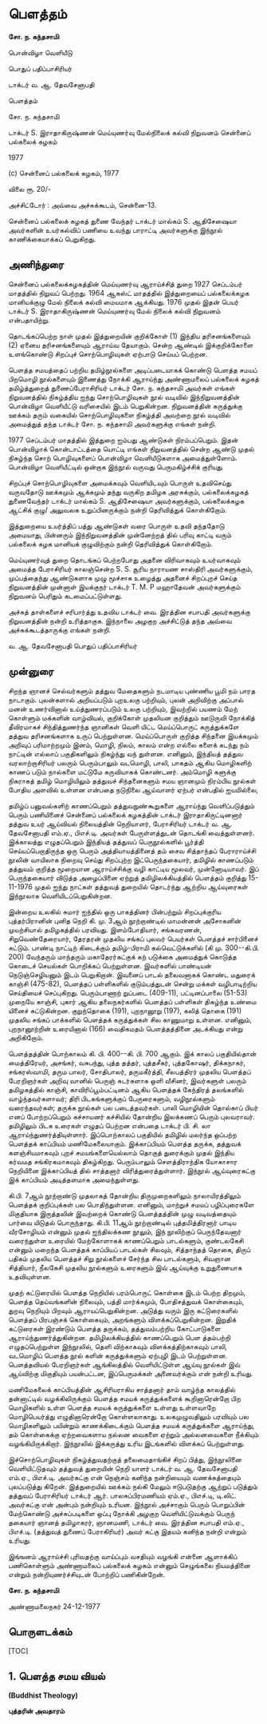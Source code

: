 # பெளத்தம்‌

**சோ. ந. கந்தசாமி**

<span style="page-break-after: always" />

பொன்விழா வெளியீடு

பொதுப்‌ பதிப்பாசிரியர்‌

டாக்டர்‌ வ. ஆ. தேவசேனாபதி


பெளத்தம்‌

சோ. ந. கந்தசாமி

<span style="page-break-after: always" />

டாக்டர்‌ S. இராதாகிருஷ்ணன்‌
மெய்யுணர்வு மேல்நிலைக்‌ கல்வி நிறுவனம்‌
சென்னைப்‌ பல்கலைக்‌ கழகம்‌

1977

<span style="page-break-after: always" />

(c) சென்னைப்‌ பல்கலைக்‌ கழகம்‌, 1977

விலை ரூ. 20/-

அச்சிட்டோர்‌ :
அவ்வை அச்சுக்கூடம்‌,
சென்னை-13.

<span style="page-break-after: always" />

சென்னைப்‌ பல்கலைக்‌ கழகத்‌
துணை வேந்தர்‌
டாக்டர்‌ மால்கம்‌ S. ஆதிசேஷையா
அவர்களின்‌
உயர்கல்விப்‌ பணியை உவந்து பாராட்டி
அவர்களுக்கு இந்நூல்‌
காணிக்கையாக்கப்‌ பெறுகிறது.

<span style="page-break-after: always" />

## அணிந்துரை

சென்னைப்‌ பல்கலைக்கழகத்தின்‌ மெய்யுணர்வு ஆராய்ச்சித்‌
துறை 1927 செப்டம்பர்‌ மாதத்தில்‌ நிறுவப்‌ பெற்றது. 1964 ஆகஸ்ட்‌
மாதத்தில்‌ இத்துறையைப்‌ பல்கலைக்கழக மானியக்குழு மேல்‌ நிலைக்‌
கல்வி மையமாக ஆக்கியது. 1976 முதல்‌ இதன்‌ பெயர்‌ டாக்டர்‌
S. இராதாகிருஷ்ணன்‌ மெய்யுணர்வு மேல்‌ நிலைக்‌ கல்வி நிறுவனம்‌
என்பதாயிற்று.

தொடங்கப்பெற்ற நாள்‌ முதல்‌ இத்துறையின்‌ குறிக்கோள்‌
(1) இந்திய தரிசனங்களையும்‌ (2) ஏனைய தரிசனங்களையும்‌ ஆராய்வ
தேயாகும்‌. சென்ற ஆண்டில்‌ இக்குறிக்கோளை உளங்கொண்டு
சிறப்புச்‌ சொற்பொழிவுகள்‌ ஏற்பாடு செய்யப்‌ பெற்றன.

பெளத்த சமயத்தைப்‌ பற்றிய தமிழ்நூல்களை அடிப்படையாகக்‌
கொண்டு பெளத்த சமயப்‌ பிறமொழி நூல்களையும்‌ இணைத்து
நோக்கி ஆராய்ந்து அண்ணாமலைப்‌ பல்கலைக்‌ கழகத்‌ தமிழ்த்துறைத்‌
துணைப்பேராசிரியர்‌ டாக்டர்‌ சோ. ந. கந்தசாமி அவர்கள்‌ எங்கள்‌
நிறுவனத்தில்‌ நிகழ்த்திய ஐந்து சொற்பொழிவுகள்‌ நூல்‌ வடிவில்‌
இந்நிறுவனத்தின்‌ பொன்விழா வெளியீட்டு வரிசையில்‌ இடம்‌
பெறுகின்றன. நிறுவனத்தின்‌ கருத்துக்கு ஊக்கம்‌ தரும்‌ வகையில்‌
சொற்பொழிவுகளை நிகழ்த்தி அவற்றை நூல்‌ வடிவில்‌ அமைத்துத்‌
தந்த டாக்டர்‌ சோ. ந. கந்தசாமி அவர்களுக்கு எங்கள்‌ நன்றி.

1977 செப்டம்பர்‌ மாதத்தில்‌ இத்துறை ஐம்பது ஆண்டுகள்‌
நிரம்பப்பெறும்‌. இதன்‌ பொன்விழாக்‌ கொன்டாட்டத்தை யொட்டி
எங்கள்‌ நிறுவனத்தில்‌ சென்ற ஆண்டு முதல்‌ நிகழ்ந்த சொற்‌
பொழிவுகளைப்‌ பொன்விழா வெளியீடுகளாக அமைத்துள்ளோம்‌.
பொன்விழா வெளியீட்டில்‌ ஒன்றாக இந்நூல்‌ வருவது பெருமகிழ்ச்சிக்‌
குரியது.

சிறப்புச்‌ சொற்பொழிவுகளை அமைக்கவும்‌ வெளியிடவும்‌
பொருள்‌ உதவிசெய்து வருவதோடு ஊக்கமும்‌ ஆக்கமும்‌ தந்து
வருகிற தமிழக அரசுக்கும்‌, பல்கலைக்கழகத்‌ துணைவேந்தர்‌ டாக்டர்‌
மால்கம்‌ S. ஆதிசேஷையா அவர்களுக்கும்‌, பல்கலைக்கழக ஆட்சிக்‌
குழு/ அலுவலக உறுப்பினருக்கும்‌ நன்றி தெரிவித்துக்‌ கொள்கிறோம்‌.

இத்துறையை உயர்த்திப்‌ பத்து ஆண்டுகள்‌ வரை பொருள்‌ உதவி
தந்ததோடு அமையாது, பின்னரும்‌ இந்நிறுவனத்தின்‌ முன்னேற்றத்‌
தில்‌ பரிவு காட்டி வரும்‌ பல்கலைக்‌ கழக மானியக்‌ குழுவிற்கும்‌
நன்றி தெரிவித்துக்‌ கொள்கிறோம்‌.

மெய்யுணர்வுத்‌ துறை தொடங்கப்‌ பெற்றபோது அதனை
விரிவாகவும்‌ உயர்வாகவும்‌ அமைத்த பேராசிரியர்‌ காலஞ்சென்ற
S. S. சூரிய நாராயண சாஸ்திரி அவர்களுக்கும்‌, முப்பத்தைந்து
ஆண்டுகளாக முழு மூச்சாக உழைத்து அதனைச்‌ சிறப்புறச்‌ செய்த
நிறுவனத்தின்‌ முன்னாள்‌ இயக்குநர்‌ டாக்டர்‌ T. M. P மஹாதேவன்‌
அவர்களுக்கும்‌ நிறுவனம்‌ பெரிதும்‌ கடமைப்பட்டுள்ளது.

அச்சுத்‌ தாள்களைச்‌ சரிபார்த்து உதவிய டாக்டர்‌ வை. இரத்தின
சபாபதி அவர்களுக்கு நிறுவனத்தின்‌ நன்றி உரித்தாகுக. இந்நாலை
அழகுற அச்சிட்டுத்‌ தந்த அவ்வை அச்சுக்கூடத்தாருக்கு எங்கள்‌
நன்றி.

வ. ஆ. தேவசேனாபதி
பொதுப்‌ பதிப்பாசிரியர்‌

<span style="page-break-after: always" />

## முன்னுரை

சிறந்த ஞானச்‌ செல்வர்களும்‌ தத்துவ மேதைகளும்‌ நடமாடிய
புண்ணிய பூமி நம்‌ பாரத நாடாகும்‌. புலன்களால்‌ அறியப்படும்‌
புறஉலகு பற்றியும்‌, புலன்‌ அறிவிற்கு அப்பால்‌ மனன்‌ உணர்வினால்‌
உய்த்துணரப்படும்‌ உலகு பற்றியும்‌, இவற்றில்‌ பயணம்‌ மேற்‌
கொள்ளும்‌ மக்களின்‌ வாழ்வியல்‌, குறிக்கோள்‌ முதலியன குறித்தும்‌
ஊடுருவி நோக்கித்‌ தீவிரமாகச்‌ சிந்தித்துணர்ந்த ஞானிகள்‌ வெளி
யிட்ட மெய்ப்பொருட்‌ கருத்துக்களே தத்துவ தரிசனங்களாக உருப்‌
பெற்றுள்ளன. மெய்ப்பொருள்‌ குறித்த சிந்தனை இயக்கமும்‌
அறிவுப்‌ பரிமாற்றமும்‌ இனம்‌, மொழி, நிலம்‌, காலம்‌ என்ற எல்லை
களைக்‌ கடந்து நம்‌ நாட்டின்‌ எல்லாப்‌ பகுதிகளிலும்‌ நிகழ்ந்து வந்‌
துள்ளன. எனினும்‌, இந்தியத்‌ தத்துவ வரலாற்றாசிரியர்‌ பலரும்‌
பெரும்பாலும்‌ வடமொழி, பாலி, பாகதம்‌ ஆகிய மொழிகளிற்‌ காணப்‌
படும்‌ நால்களை மட்டுமே கருவியாகக்‌ கொண்டனர்‌. அம்மொழி
களுக்கு நிகராகத்‌ தமிழ்‌ மொழியிலும்‌ தத்துவச்‌ சிந்தனைகளும்‌ சமய
ஞானமும்‌ நிரம்பிய நூல்கள்‌ போதிய அளவில்‌ உள்ளன என்பதை
நடுநிலை ஆய்வாளர்‌ ஏற்பர்‌ என்பதில்‌ ஐயமில்லை,

தமிழ்ப்‌ பனுவல்களிற்‌ காணப்பெறும்‌ தத்துவநுண்கூறுகளை
ஆராய்ந்து வெளிப்படுத்தும்‌ பெரும்‌ பணியினைச்‌ சென்னைப்‌
பல்கலைக்‌ கழகத்தின்‌ டாக்டர்‌ இராதாகிருட்டினனார்‌ தத்துவ உயர்‌
ஆய்வியல்‌ நிலையத்தின்‌ நெறியாளர்‌, பேராசிரியர்‌ டாக்டர்‌ வ. ஆ.
தேவசேனாபதி எம்‌.ஏ., பிஎச்‌.டி. அவர்கள்‌ பேருள்ளத்துடன்‌
தொடங்கி வைத்துள்ளனர்‌. இக்காலத்து எழுதப்பெறும்‌ இந்தியத்‌
தத்துவப்‌ பெருநூல்களில்‌ பூர்த்தி செய்யப்பெறாதிருந்த ஒரு பெரும்‌
அத்தியாயத்தினைத்‌ தம்‌ சைவ சித்தாந்தப்‌ பேராராய்ச்சி நூலின்‌
வாயிலாக நிறைவு செய்து சிறப்புற்ற இட்பெருந்தகையார்‌, தமிழில்‌
காணப்படும்‌ தத்துவம்‌ குறித்த மூறையான ஆராய்ச்சிக்கு வழி
காட்டிய மூலவர்‌, முன்னோடியாவர்‌. இப்‌ பெருந்தகையார்‌ விடுத்த
அழைப்பினை ஏற்றுத்‌ தமிழிலக்கியத்தில்‌ பெளத்தம்‌ குறித்து
15-11-1976 முதல்‌ ஐந்து நாட்கள்‌ தத்துவத்‌ துறையில்‌ தொடர்ந்து
ஆற்றிய ஆய்வுரைகள்‌ இந்நூலாக வெளியிடப்பெறுகின்றன.

இன்றைய உலகில்‌ சுமார்‌ ஐந்தில்‌ ஒரு பாகத்தினர்‌ பின்பற்றும்‌
சிறப்புக்குரிய புத்தர்பிரானின்‌ புனித நெறி கி. மு. 3ஆம்‌ நூற்றாண்டில்‌
மாமன்னன்‌ அசோகனின்‌ முயற்சியால்‌ தமிழகத்தில்‌ பரவியது.
இளம்போதியார்‌, சங்கவரணன்‌, சிறுவெண்தேரையார்‌, தேரதரன்‌
முதலிய சங்கப்‌ புலவர்‌ பெயர்கள்‌ பெளத்தச்‌ சார்பினைச்‌ சுட்டும்‌.
பாண்டி நாட்டிற்‌ கிடைக்கும்‌ தமிழ்‌-பிராமி கல்வெட்டுக்களில்‌
(கி மு. 300--கி.பி. 200) வேந்தரும்‌ மாந்தரும்‌ மகாதேரர்கட்குக்‌ கற்‌
படுக்கை அமைத்துக்‌ கொடுத்த கொடைச்‌ செயல்கள்‌ பொறிக்கப்‌
பெற்றுள்ளன. இவர்களில்‌ பாண்டியன்‌ நெடுஞ்செழியனும்‌ இடம்‌
பெறுகிறான்‌. இவனைப்‌ பாடல்‌ தலைவனாகக்‌ கொண்ட மதுரைக்‌
காஞ்சி (475-82), பெளத்தப்‌ பள்ளிகளில்‌ குடும்பத்துடன்‌ சென்று
மக்கள்‌ வழிபாடிற்றிய செய்தியைச்‌ செப்புகிறது. பெரும்பாணாற்‌
றுப்படை (409-11), பட்டினப்பாலை (51-53) முறையே காஞ்சி, புகார்‌
ஆகிய தலைநகர்களில்‌ பெளத்தப்‌ பள்ளிகள்‌ திகழ்ந்த உண்மை
யினைச்‌ சுட்டுகின்றன. குறுந்தொகை (191), புறநானூறு (197), கலித்‌
தொகை (191) முதலிய சங்கப்‌ பாக்களில்‌ பெளத்தக்‌ கருத்துக்கள்‌
சில காணுமாறு உள்ளன. எனினும்‌, புறநானூற்றின்‌ உரையினால்‌
(166) வைதிகமதம்‌ பெளத்தத்தினை அடக்கியது என்று அறிகிறோம்‌.

பெளத்தத்தின்‌ பொற்காலம்‌ கி. பி. 400--கி. பி. 700 ஆகும்‌. இக்‌
காலப்‌ பகுதியில்தான்‌ மைத்திரேயர்‌, அசங்கர்‌, வசுபந்து, புத்த
தத்தர்‌, புத்தசீகர்‌, புத்தகோஷர்‌, திக்கநாகர்‌, சங்கரஸ்வாமி, தரும
பாலர்‌, சோதிபாலர்‌, தருமகீர்த்தி, சீலபத்திரர்‌ முதலிய பெளத்தப்‌
பேரறிஞர்கள்‌ அறிவு வானில்‌ பெருஞ்‌ சுடர்களாக ஒளி வீசினர்‌,
இவர்களுள்‌ பலரும்‌ தமிழகத்தில்‌ காஞ்சி, காவிரிப்பூம்பட்டினம்‌
ஆகிய பெளத்தக்‌ கேந்திரத்‌ தலங்களில்‌ வாழ்ந்தவர்களாவர்‌; திரி
பிடகங்களுக்குப்‌ பேருரைகளும்‌, வழிநூல்களும்‌ வரைந்தவர்கள்‌;
தருக்க நூல்கள்‌ பல படைத்தவர்கள்‌. பாலி மொழியின்‌ தொல்காப்‌
பியர்‌ எனப்‌ போற்றப்பெறும்‌ கச்சாயனர்‌ கச்சியில்‌ தோன்றிய
இலக்கணப்‌ பெரும்‌ புலவராவர்‌. தமிழிலும்‌ பிடக உரைகள்‌ எழுதப்‌
பெற்றன என்பதை டாக்டர்‌ பி. சி. லா ஆராய்ந்துணர்த்தியுள்ளார்‌.
இப்பொற்காலப்‌ பகுதியில்‌ தமிழில்‌ மலர்ந்த ஒப்பற்ற பெளத்தக்‌
காப்பியம்‌ மணிமேகலையாகும்‌. இக்காப்பியம்‌ பெளத்த தருக்க,
தத்துவக்‌ களஞ்சியமாகவும்‌ புறச்‌ சமயங்களையெல்லாம்‌ தொகுத்‌
துரைக்கும்‌ முதல்‌ இந்திய கர்வமத சங்கிரகமாகவும்‌ திகழ்கிறது.
பெரும்பாலும்‌ செளத்திராந்திக யோகாசார நெறியினை இக்காப்பியத்‌
தில்‌ சாத்தனார்‌ விரித்துரைத்துள்ளார்‌. இந்நூல்‌ ஆய்வுரைகட்கு இக்‌
காப்பியம்‌ அடித்தளமாக அமைந்துள்ளது.

கி.பி. 7ஆம்‌ நூற்றாண்டு முதலாகத்‌ தோன்றிய திருமுறைகளிலும்‌
நாலாயிரத்திலும்‌ பெளத்தக்‌ குறிப்புக்கள்‌ பல பொதிந்துள்ளன.
எனினும்‌, மாற்றுச்‌ சமயப்‌ பழிப்புரைகளே மிகுதியாக இருத்தலின்‌
இவற்றைக்‌ கொண்டு பெளத்தத்தின்‌ முழு வடிவத்தையும்‌ பார்வை
யிடுதல்‌ பொருந்தாது. கி.பி. 11ஆம்‌ நூற்றாண்டில்‌ புத்தமித்திரனார்‌
பாடிய வீரசோழியம்‌ என்னும்‌ முதல்‌ ஐந்திலக்கண நூலும்‌, இந்‌
நூலிற்குப்‌ பெருந்தேவனார்‌ வரைந்துள்ள உரையில்‌ மேற்கோளாகக்‌
காணப்பெறும்‌ பாடல்களும்‌, குண்டலகேசி என்னும்‌ மறைந்த
பெளத்தக்‌ காப்பியப்‌ பாடல்கள்‌ சிலவும்‌, சித்தாந்தத்‌ தொகை, திருப்‌
பதிகம்‌ முதலிய பெளத்தச்‌ சிறு நூல்களைச்‌ சேர்ந்த சில பாடல்களும்‌,
சிவஞான சித்தியார்‌, நீலகேசி முதலிய நூல்களும்‌ உரைகளும்‌ இவ்‌
ஆய்வுக்கு உறுதுணையாக உதவியுள்ளன.

முதற்‌ கட்டுரையில்‌ பெளத்த நெறியில்‌ பரம்பொருட்‌ கொள்கை
இடம்‌ பெற்ற திறமும்‌, பெளத்த தெய்வங்களின்‌ நிலையும்‌, பத்தி
மார்க்கமும்‌, போதிசத்துவக்‌ கொள்கையும்‌, துறவு நெறியும்‌ பிறவும்‌
ஆராயப்பெறுகின்றன. அடுத்து வரும்‌ இரு கட்டுரைகளில்‌ பெளத்தப்‌
பிரபஞ்சக்‌ கொள்கையும்‌, அறங்களும்‌ விளக்கப்பெறுகின்றன.
இறுதிக்‌ கட்டுரைகள்‌ இரண்டும்‌ பெளத்த தருக்கம்‌, தத்துவம்பற்றிய
கோட்பாடுகளை ஆராய்ந்துணர்த்துகின்றன. தமிழிலக்கியத்தில்‌
காணப்பெறும்‌ பெள த்தம்பற்றி எழுதப்பெற்றுள்ள இந்நூலில்‌, தெளி
விற்காகவும்‌ விளக்கத்திற்காகவும்‌ பாலி, வடமொழிப்‌ பெளத்த நூல்‌
களின்‌ கருத்துக்களும்‌ ஏற்புழி இடம்‌ பெற்றுள்ளன. பெளத்தவியல்‌
பேரறிஞர்கள்‌ ஆங்கிலத்தில்‌ வெளியிட்டுள்ள ஆய்வு நூல்கள்‌ இவ்‌
ஆய்விற்கு மிகுதியும்‌ பயன்பட்டன, இப்பெருமக்கள்‌ அனைவர்க்கும்‌
என்‌ நன்றி உரியது.

மணிமேகலைக்‌ காப்பியத்தின்‌ ஆசிரியராகிய சாத்தனார்‌ தாம்‌
வாழ்ந்த காலத்தில்‌ தன்னாட்டில்‌ வழக்கிலிருக்கும்‌ பெளத்த சமயக்‌
கருத்துக்களைக்‌ கூறினாரென்றோ பிற மொழிகளில்‌ உள்ள பெளத்த
சமயக்‌ கருத்துக்களை உள்ளது உள்ளவாறே மொழிபெயர்த்து
எழுதினாரென்றோ கொள்ளலாகாது. உலகமுழுவதிலும்‌ பரவியும்‌ பல
மொழிகளிலும்‌ பயின்றும்‌ காணக்கிடைக்கும்‌ பெளத்த சமயக்‌
கருத்துக்களை ஆராய்ந்து, தம்‌ கொள்கைக்கு ஏற்றவைகளாய நல்லன
வைகளை ஏற்றும்‌ அல்லனவைகளை நீக்கியும்‌ வழங்கியிருக்கிறார்‌.
இந்நூலில்‌ இக்கருத்து உரிய இடங்களில்‌ விளக்கப்‌ பெற்றுள்ளது.

இச்சொற்பொழிவுகள்‌ நிகழ்த்துவதற்குத்‌ தலைமைதாங்கிச்‌ சிறப்‌
பித்து, இந்நூலினை வெளியிட்டுதவும்‌ தத்துவத்‌ துறையின்‌ நெறி
யாளர்‌ டாக்டர்‌ வ. ஆ. தேவசேனாபதி எம்‌.ஏ., பிஎச்‌.டி. அவர்கட்கு
என்‌ நெஞ்சம்‌ கனிந்த நன்றியையும்‌ வணக்கத்தையும்‌ புலப்படுத்து
கிறேன்‌. இத்துறையில்‌ ஊக்கம்‌ நல்கி மேலும்‌ ஈடுபடுதற்கு ஆற்றுப்‌
படுத்தும்‌ தத்துவப்‌ பேராசிரியர்‌ டாக்டர்‌ ஆர்‌. பாலசுப்பிரமணியம்‌
ஏம்‌.ஏ., பிஎச்‌.டி, டி.லிட்‌. அவர்கட்கு என்‌ அன்பும்‌ நன்றியும்‌
உரியன. இந்நூல்‌ அச்சாகும்‌ பெரும்‌ பொறுப்பின்‌ மேற்கொண்டு
அச்சுப்படிகளை ஒப்பு நோக்கி அழகுற வெளியிட்டுவக்கும்‌ பெருந்‌
தகையார்‌ ஞானத்‌ தமிழாகரர்‌, ஞானமணி, டாக்டர்‌ வை. இரத்தின
சபாபதி எம்‌.ஏ., பிஎச்‌.டி. (தத்துவத்‌ துணைப்‌ பேராகிரியர்‌) அவர்‌
கட்கு இதயம்‌ கனிந்த நன்றி என்றும்‌ உரியது.

இங்ஙனம்‌ ஆராய்ச்சி புரிவதற்கு வாய்ப்பும்‌ வசதியும்‌ வழங்கி
என்னை ஆளாக்கிப்‌ பணிகொள்ளும்‌ அண்ணாமலைப்‌ பல்கலைக்‌ கழகம்‌
என்னும்‌ செழுங்கலை நியமத்தினை என்றும்‌ நன்றியுணர்ச்சியுடன்‌
போற்றிப்‌ பணிகின்றேன்‌.

**சோ. ந. கந்தசாமி**

அண்ணாமலைநகர்‌
24-12-1977

<span style="page-break-after: always" />

## பொருளடக்கம்‌

[TOC]

<span style="page-break-after: always" />

## 1. பெளத்த சமய வியல்‌

**(Buddhist Theology)**

**புத்தரின்‌ அவதாரம்‌**



